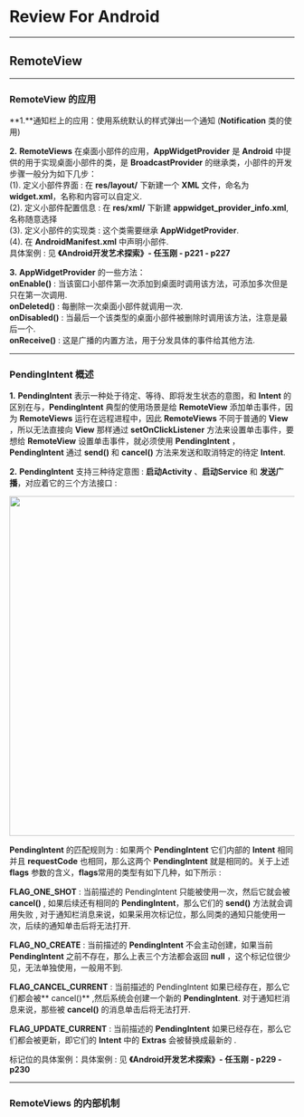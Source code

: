 # Review For Android
***
## RemoteView
***
### RemoteView 的应用   

**1.**通知栏上的应用：使用系统默认的样式弹出一个通知  (**Notification** 类的使用)  

**2.** **RemoteViews** 在桌面小部件的应用，**AppWidgetProvider** 是 **Android** 中提供的用于实现桌面小部件的类，是 **BroadcastProvider** 的继承类，小部件的开发步骤一般分为如下几步：  
(1). 定义小部件界面 : 在 **res/layout/** 下新建一个 **XML** 文件，命名为 **widget.xml**，名称和内容可以自定义.   
(2). 定义小部件配置信息 : 在 **res/xml/** 下新建 **appwidget\_provider\_info.xml**,名称随意选择  
(3). 定义小部件的实现类 : 这个类需要继承 **AppWidgetProvider**.   
(4). 在 **AndroidManifest.xml** 中声明小部件.  
具体案例 : 见 **《Android开发艺术探索》- 任玉刚 - p221 - p227**  

**3.** **AppWidgetProvider** 的一些方法：  
**onEnable()** : 当该窗口小部件第一次添加到桌面时调用该方法，可添加多次但是只在第一次调用.  
**onDeleted()** : 每删除一次桌面小部件就调用一次.  
**onDisabled()** :  当最后一个该类型的桌面小部件被删除时调用该方法，注意是最后一个.  
**onReceive()** : 这是广播的内置方法，用于分发具体的事件给其他方法.

***
### PendingIntent 概述 

**1.** **PendingIntent** 表示一种处于待定、等待、即将发生状态的意图，和 **Intent** 的区别在与，**PendingIntent** 典型的使用场景是给 **RemoteView** 添加单击事件，因为 **RemoteViews** 运行在远程进程中，因此 **RemoteViews** 不同于普通的 **View** ，所以无法直接向 **View** 那样通过 **setOnClickListener** 方法来设置单击事件，要想给 **RemoteView** 设置单击事件，就必须使用 **PendingIntent** ， **PendingIntent** 通过 **send()** 和 **cancel()** 方法来发送和取消特定的待定 **Intent**.  
  
**2.** **PendingIntent** 支持三种待定意图 : **启动Activity** 、**启动Service** 和 **发送广播**，对应着它的三个方法接口 :   

<img src = "https://raw.githubusercontent.com/Jiervs/RepsitoryResource/master/Dwelling-in-the-past/PendingIntent.png" width = 600 /> 

**PendingIntent** 的匹配规则为 : 如果两个 **PendingIntent** 它们内部的 **Intent** 相同并且 **requestCode** 也相同，那么这两个 **PendingIntent** 就是相同的。关于上述 **flags** 参数的含义，**flags**常用的类型有如下几种，如下所示 :  

**FLAG\_ONE\_SHOT** : 当前描述的 PendingIntent 只能被使用一次，然后它就会被 **cancel()** , 如果后续还有相同的 **PendingIntent**，那么它们的 **send()** 方法就会调用失败 , 对于通知栏消息来说，如果采用次标记位，那么同类的通知只能使用一次，后续的通知单击后将无法打开.  
  
**FLAG\_NO\_CREATE** : 当前描述的 **PendingIntent** 不会主动创建，如果当前 **PendingIntent** 之前不存在，那么上表三个方法都会返回 **null** ，这个标记位很少见，无法单独使用，一般用不到. 

**FLAG\_CANCEL\_CURRENT** : 当前描述的 PendingIntent 如果已经存在，那么它们都会被** cancel()** ,然后系统会创建一个新的 **PendingIntent**. 对于通知栏消息来说，那些被 **cancel()** 的消息单击后将无法打开.  

**FLAG\_UPDATE\_CURRENT** : 当前描述的 **PendingIntent** 如果已经存在，那么它们都会被更新，即它们的 **Intent** 中的 **Extras** 会被替换成最新的 .  

标记位的具体案例：具体案例 : 见 **《Android开发艺术探索》- 任玉刚 - p229 - p230**  

***
### RemoteViews 的内部机制  

